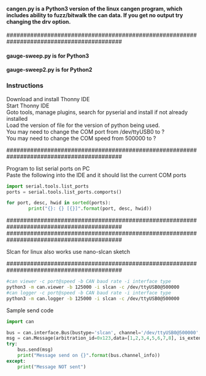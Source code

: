 #### cangen.py is a Python3 version of the linux cangen program, which includes ability to fuzz/bitwalk the can data. If you get no output try changing the drv option.

##########################################################################################

#### gauge-sweep.py is for Python3
#### gauge-sweep2.py is for Python2

### Instructions
Download and install Thonny IDE
<br>Start Thonny IDE
<br>Goto tools, manage plugins, search for pyserial and install if not already installed
<br>Load the version of file for the version of python being used.
<br>You may need to change the COM port from /dev/ttyUSB0 to ?
<br>You may need to change the COM speed from 500000 to ?

##########################################################################################

Program to list serial ports on PC
<br>Paste the following into the IDE and it should list the current COM ports

```python
import serial.tools.list_ports
ports = serial.tools.list_ports.comports()

for port, desc, hwid in sorted(ports):
        print("{}: {} [{}]".format(port, desc, hwid))
```
##########################################################################################
##########################################################################################

Slcan for linux also works use nano-slcan sketch

##########################################################################################

```bash
#can viewer -c port@speed -b CAN baud rate -i interface type
python3 -m can.viewer -b 125000 -i slcan -c /dev/ttyUSB0@500000
#can logger -c port@speed -b CAN baud rate -i interface type
python3 -m can.logger -b 125000 -i slcan -c /dev/ttyUSB0@500000
```

Sample send code
```python
import can

bus = can.interface.Bus(bustype='slcan', channel='/dev/ttyUSB0@500000', bitrate=125000)
msg = can.Message(arbitration_id=0x123,data=[1,2,3,4,5,6,7,8], is_extended_id=False)
try:
	bus.send(msg)
	print("Message send on {}".format(bus.channel_info))
except:
	print("Message NOT sent")
```
